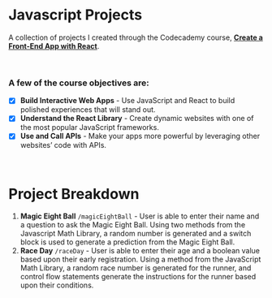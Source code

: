 # Javascript Projects
A collection of projects I created through the Codecademy course, [**Create a Front-End App with React**](https://www.codecademy.com/learn/paths/build-web-apps-with-react).

<br/>

### A few of the course objectives are:
- [x] **Build Interactive Web Apps** - Use JavaScript and React to build polished experiences that will stand out.
- [x] **Understand the React Library** - Create dynamic websites with one of the most popular JavaScript frameworks.
- [x] **Use and Call APIs** - Make your apps more powerful by leveraging other websites’ code with APIs.

<br/>

# Project Breakdown
1. **Magic Eight Ball** `/magicEightBall` - User is able to enter their name and a question to ask the Magic Eight Ball. Using two methods from the Javascript Math Library, a random number is generated and a switch block is used to generate a prediction from the Magic Eight Ball.
2. **Race Day** `/raceDay` - User is able to enter their age and a boolean value based upon their early registration. Using a method from the JavaScript Math Library, a random race number is generated for the runner, and control flow statements generate the instructions for the runner based upon their conditions.
